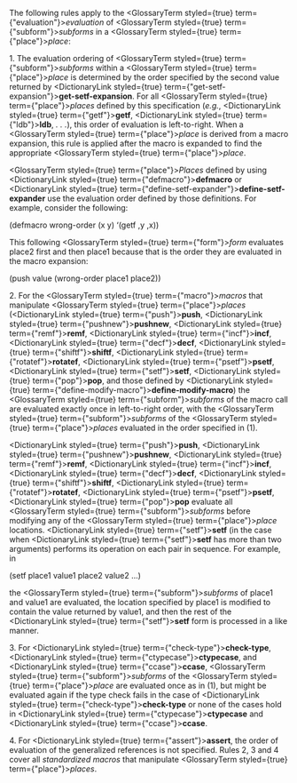  



The following rules apply to the <GlossaryTerm styled={true} term={"evaluation"}><i>evaluation</i></GlossaryTerm> of <GlossaryTerm styled={true} term={"subform"}><i>subforms</i></GlossaryTerm> in a <GlossaryTerm styled={true} term={"place"}><i>place</i></GlossaryTerm>: 



1\. The evaluation ordering of <GlossaryTerm styled={true} term={"subform"}><i>subforms</i></GlossaryTerm> within a <GlossaryTerm styled={true} term={"place"}><i>place</i></GlossaryTerm> is determined by the order specified by the second value returned by <DictionaryLink styled={true} term={"get-setf-expansion"}><b>get-setf-expansion</b></DictionaryLink>. For all <GlossaryTerm styled={true} term={"place"}><i>places</i></GlossaryTerm> defined by this specification (*e.g.*, <DictionaryLink styled={true} term={"getf"}><b>getf</b></DictionaryLink>, <DictionaryLink styled={true} term={"ldb"}><b>ldb</b></DictionaryLink>, *. . .*), this order of evaluation is left-to-right. When a <GlossaryTerm styled={true} term={"place"}><i>place</i></GlossaryTerm> is derived from a macro expansion, this rule is applied after the macro is expanded to find the appropriate <GlossaryTerm styled={true} term={"place"}><i>place</i></GlossaryTerm>. 



<GlossaryTerm styled={true} term={"place"}><i>Places</i></GlossaryTerm> defined by using <DictionaryLink styled={true} term={"defmacro"}><b>defmacro</b></DictionaryLink> or <DictionaryLink styled={true} term={"define-setf-expander"}><b>define-setf-expander</b></DictionaryLink> use the evaluation order defined by those definitions. For example, consider the following: 



(defmacro wrong-order (x y) ‘(getf ,y ,x)) 



This following <GlossaryTerm styled={true} term={"form"}><i>form</i></GlossaryTerm> evaluates place2 first and then place1 because that is the order they are evaluated in the macro expansion: 



(push value (wrong-order place1 place2)) 



2\. For the <GlossaryTerm styled={true} term={"macro"}><i>macros</i></GlossaryTerm> that manipulate <GlossaryTerm styled={true} term={"place"}><i>places</i></GlossaryTerm> (<DictionaryLink styled={true} term={"push"}><b>push</b></DictionaryLink>, <DictionaryLink styled={true} term={"pushnew"}><b>pushnew</b></DictionaryLink>, <DictionaryLink styled={true} term={"remf"}><b>remf</b></DictionaryLink>, <DictionaryLink styled={true} term={"incf"}><b>incf</b></DictionaryLink>, <DictionaryLink styled={true} term={"decf"}><b>decf</b></DictionaryLink>, <DictionaryLink styled={true} term={"shiftf"}><b>shiftf</b></DictionaryLink>, <DictionaryLink styled={true} term={"rotatef"}><b>rotatef</b></DictionaryLink>, <DictionaryLink styled={true} term={"psetf"}><b>psetf</b></DictionaryLink>, <DictionaryLink styled={true} term={"setf"}><b>setf</b></DictionaryLink>, <DictionaryLink styled={true} term={"pop"}><b>pop</b></DictionaryLink>, and those defined by <DictionaryLink styled={true} term={"define-modify-macro"}><b>define-modify-macro</b></DictionaryLink>) the <GlossaryTerm styled={true} term={"subform"}><i>subforms</i></GlossaryTerm> of the macro call are evaluated exactly once in left-to-right order, with the <GlossaryTerm styled={true} term={"subform"}><i>subforms</i></GlossaryTerm> of the <GlossaryTerm styled={true} term={"place"}><i>places</i></GlossaryTerm> evaluated in the order specified in (1). 



<DictionaryLink styled={true} term={"push"}><b>push</b></DictionaryLink>, <DictionaryLink styled={true} term={"pushnew"}><b>pushnew</b></DictionaryLink>, <DictionaryLink styled={true} term={"remf"}><b>remf</b></DictionaryLink>, <DictionaryLink styled={true} term={"incf"}><b>incf</b></DictionaryLink>, <DictionaryLink styled={true} term={"decf"}><b>decf</b></DictionaryLink>, <DictionaryLink styled={true} term={"shiftf"}><b>shiftf</b></DictionaryLink>, <DictionaryLink styled={true} term={"rotatef"}><b>rotatef</b></DictionaryLink>, <DictionaryLink styled={true} term={"psetf"}><b>psetf</b></DictionaryLink>, <DictionaryLink styled={true} term={"pop"}><b>pop</b></DictionaryLink> evaluate all <GlossaryTerm styled={true} term={"subform"}><i>subforms</i></GlossaryTerm> before modifying any of the <GlossaryTerm styled={true} term={"place"}><i>place</i></GlossaryTerm> locations. <DictionaryLink styled={true} term={"setf"}><b>setf</b></DictionaryLink> (in the case when <DictionaryLink styled={true} term={"setf"}><b>setf</b></DictionaryLink> has more than two arguments) performs its operation on each pair in sequence. For example, in 



(setf place1 value1 place2 value2 ...) 



the <GlossaryTerm styled={true} term={"subform"}><i>subforms</i></GlossaryTerm> of place1 and value1 are evaluated, the location specified by place1 is modified to contain the value returned by value1, and then the rest of the <DictionaryLink styled={true} term={"setf"}><b>setf</b></DictionaryLink> form is processed in a like manner. 



3\. For <DictionaryLink styled={true} term={"check-type"}><b>check-type</b></DictionaryLink>, <DictionaryLink styled={true} term={"ctypecase"}><b>ctypecase</b></DictionaryLink>, and <DictionaryLink styled={true} term={"ccase"}><b>ccase</b></DictionaryLink>, <GlossaryTerm styled={true} term={"subform"}><i>subforms</i></GlossaryTerm> of the <GlossaryTerm styled={true} term={"place"}><i>place</i></GlossaryTerm> are evaluated once as in (1), but might be evaluated again if the type check fails in the case of <DictionaryLink styled={true} term={"check-type"}><b>check-type</b></DictionaryLink> or none of the cases hold in <DictionaryLink styled={true} term={"ctypecase"}><b>ctypecase</b></DictionaryLink> and <DictionaryLink styled={true} term={"ccase"}><b>ccase</b></DictionaryLink>. 



4\. For <DictionaryLink styled={true} term={"assert"}><b>assert</b></DictionaryLink>, the order of evaluation of the generalized references is not specified. Rules 2, 3 and 4 cover all *standardized macros* that manipulate <GlossaryTerm styled={true} term={"place"}><i>places</i></GlossaryTerm>. 



